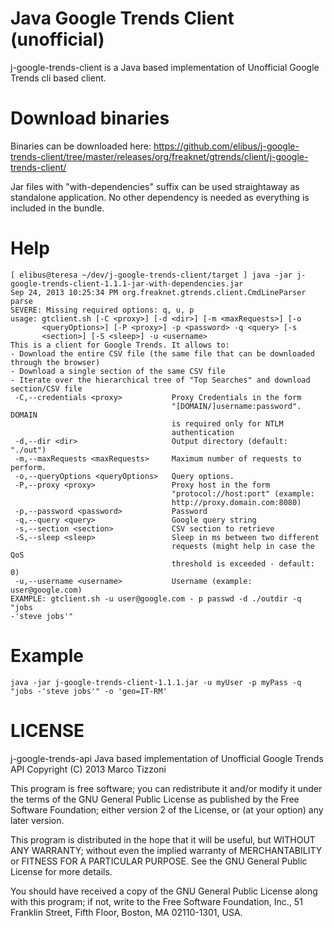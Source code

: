 Java Google Trends Client (unofficial)
======================================

j-google-trends-client is a Java based implementation of Unofficial Google Trends cli based client.

Download binaries
=================
Binaries can be downloaded here: https://github.com/elibus/j-google-trends-client/tree/master/releases/org/freaknet/gtrends/client/j-google-trends-client/

Jar files with "with-dependencies" suffix can be used straightaway as standalone application. No other dependency is needed as everything is included in the bundle.

Help
====
    [ elibus@teresa ~/dev/j-google-trends-client/target ] java -jar j-google-trends-client-1.1.1-jar-with-dependencies.jar
    Sep 24, 2013 10:25:34 PM org.freaknet.gtrends.client.CmdLineParser parse
    SEVERE: Missing required options: q, u, p
    usage: gtclient.sh [-C <proxy>] [-d <dir>] [-m <maxRequests>] [-o
           <queryOptions>] [-P <proxy>] -p <password> -q <query> [-s
           <section>] [-S <sleep>] -u <username>
    This is a client for Google Trends. It allows to:
    - Download the entire CSV file (the same file that can be downloaded
    through the browser)
    - Download a single section of the same CSV file
    - Iterate over the hierarchical tree of "Top Searches" and download
    section/CSV file
     -C,--credentials <proxy>           Proxy Credentials in the form
                                        "[DOMAIN/]username:password". DOMAIN
                                        is required only for NTLM
                                        authentication
     -d,--dir <dir>                     Output directory (default: "./out")
     -m,--maxRequests <maxRequests>     Maximum number of requests to perform.
     -o,--queryOptions <queryOptions>   Query options.
     -P,--proxy <proxy>                 Proxy host in the form
                                        "protocol://host:port" (example:
                                        http://proxy.domain.com:8080)
     -p,--password <password>           Password
     -q,--query <query>                 Google query string
     -s,--section <section>             CSV section to retrieve
     -S,--sleep <sleep>                 Sleep in ms between two different
                                        requests (might help in case the QoS
                                        threshold is exceeded - default: 0)
     -u,--username <username>           Username (example: user@google.com)
    EXAMPLE: gtclient.sh -u user@google.com - p passwd -d ./outdir -q "jobs
    -'steve jobs'"

Example
=======
    java -jar j-google-trends-client-1.1.1.jar -u myUser -p myPass -q "jobs -'steve jobs'" -o 'geo=IT-RM'


LICENSE
=======
j-google-trends-api
Java based implementation of Unofficial Google Trends API
Copyright (C) 2013  Marco Tizzoni

This program is free software; you can redistribute it and/or
modify it under the terms of the GNU General Public License
as published by the Free Software Foundation; either version 2
of the License, or (at your option) any later version.

This program is distributed in the hope that it will be useful,
but WITHOUT ANY WARRANTY; without even the implied warranty of
MERCHANTABILITY or FITNESS FOR A PARTICULAR PURPOSE.  See the
GNU General Public License for more details.

You should have received a copy of the GNU General Public License
along with this program; if not, write to the Free Software
Foundation, Inc., 51 Franklin Street, Fifth Floor, Boston, MA  02110-1301, USA.

